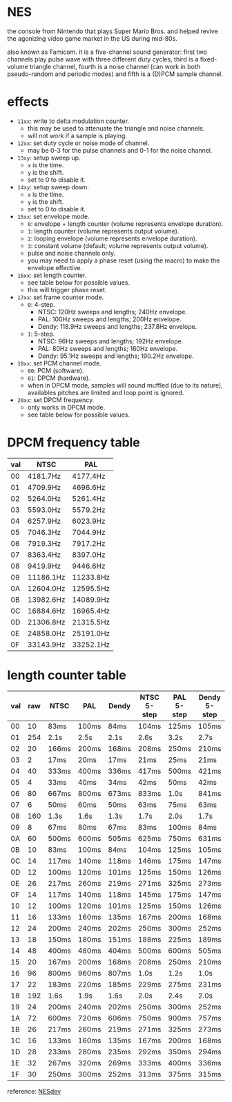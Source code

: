 # NES

the console from Nintendo that plays Super Mario Bros. and helped revive the agonizing video game market in the US during mid-80s.

also known as Famicom. it is a five-channel sound generator: first two channels play pulse wave with three different duty cycles, third is a fixed-volume triangle channel, fourth is a noise channel (can work in both pseudo-random and periodic modes) and fifth is a (D)PCM sample channel.

# effects

- `11xx`: write to delta modulation counter.
  - this may be used to attenuate the triangle and noise channels.
  - will not work if a sample is playing.
- `12xx`: set duty cycle or noise mode of channel.
  - may be 0-3 for the pulse channels and 0-1 for the noise channel.
- `13xy`: setup sweep up.
  - `x` is the time.
  - `y` is the shift.
  - set to 0 to disable it.
- `14xy`: setup sweep down.
  - `x` is the time.
  - `y` is the shift.
  - set to 0 to disable it.
- `15xx`: set envelope mode.
  - `0`: envelope + length counter (volume represents envelope duration).
  - `1`: length counter (volume represents output volume).
  - `2`: looping envelope (volume represents envelope duration).
  - `3`: constant volume (default; volume represents output volume).
  - pulse and noise channels only.
  - you may need to apply a phase reset (using the macro) to make the envelope effective.
- `16xx`: set length counter.
  - see table below for possible values.
  - this will trigger phase reset.
- `17xx`: set frame counter mode.
  - `0`: 4-step.
    - NTSC: 120Hz sweeps and lengths; 240Hz envelope.
    - PAL: 100Hz sweeps and lengths; 200Hz envelope.
    - Dendy: 118.9Hz sweeps and lengths; 237.8Hz envelope.
  - `1`: 5-step.
    - NTSC: 96Hz sweeps and lengths; 192Hz envelope.
    - PAL: 80Hz sweeps and lengths; 160Hz envelope.
    - Dendy: 95.1Hz sweeps and lengths; 190.2Hz envelope.
- `18xx`: set PCM channel mode.
  - `00`: PCM (software).
  - `01`: DPCM (hardware).
  - when in DPCM mode, samples will sound muffled (due to its nature), availables pitches are limited and loop point is ignored.
- `20xx`: set DPCM frequency.
  - only works in DPCM mode.
  - see table below for possible values.

# DPCM frequency table

val | NTSC      | PAL
----|-----------|-----------
 00 | 4181.7Hz  | 4177.4Hz
 01 | 4709.9Hz  | 4696.6Hz
 02 | 5264.0Hz  | 5261.4Hz
 03 | 5593.0Hz  | 5579.2Hz
 04 | 6257.9Hz  | 6023.9Hz
 05 | 7046.3Hz  | 7044.9Hz
 06 | 7919.3Hz  | 7917.2Hz
 07 | 8363.4Hz  | 8397.0Hz
 08 | 9419.9Hz  | 9446.6Hz
 09 | 11186.1Hz | 11233.8Hz
 0A | 12604.0Hz | 12595.5Hz
 0B | 13982.6Hz | 14089.9Hz
 0C | 16884.6Hz | 16965.4Hz
 0D | 21306.8Hz | 21315.5Hz
 0E | 24858.0Hz | 25191.0Hz
 0F | 33143.9Hz | 33252.1Hz

# length counter table

val | raw | NTSC  | PAL   | Dendy | NTSC 5-step | PAL 5-step | Dendy 5-step
----|-----|-------|-------|-------|-------------|------------|--------------
 00 |  10 | 83ms  | 100ms | 84ms  | 104ms       | 125ms      | 105ms
 01 | 254 | 2.1s  | 2.5s  | 2.1s  | 2.6s        | 3.2s       | 2.7s
 02 |  20 | 166ms | 200ms | 168ms | 208ms       | 250ms      | 210ms
 03 |   2 | 17ms  | 20ms  | 17ms  | 21ms        | 25ms       | 21ms
 04 |  40 | 333ms | 400ms | 336ms | 417ms       | 500ms      | 421ms
 05 |   4 | 33ms  | 40ms  | 34ms  | 42ms        | 50ms       | 42ms
 06 |  80 | 667ms | 800ms | 673ms | 833ms       | 1.0s       | 841ms
 07 |   6 | 50ms  | 60ms  | 50ms  | 63ms        | 75ms       | 63ms
 08 | 160 | 1.3s  | 1.6s  | 1.3s  | 1.7s        | 2.0s       | 1.7s
 09 |   8 | 67ms  | 80ms  | 67ms  | 83ms        | 100ms      | 84ms
 0A |  60 | 500ms | 600ms | 505ms | 625ms       | 750ms      | 631ms
 0B |  10 | 83ms  | 100ms | 84ms  | 104ms       | 125ms      | 105ms
 0C |  14 | 117ms | 140ms | 118ms | 146ms       | 175ms      | 147ms
 0D |  12 | 100ms | 120ms | 101ms | 125ms       | 150ms      | 126ms
 0E |  26 | 217ms | 260ms | 219ms | 271ms       | 325ms      | 273ms
 0F |  14 | 117ms | 140ms | 118ms | 145ms       | 175ms      | 147ms
 10 |  12 | 100ms | 120ms | 101ms | 125ms       | 150ms      | 126ms
 11 |  16 | 133ms | 160ms | 135ms | 167ms       | 200ms      | 168ms
 12 |  24 | 200ms | 240ms | 202ms | 250ms       | 300ms      | 252ms
 13 |  18 | 150ms | 180ms | 151ms | 188ms       | 225ms      | 189ms
 14 |  48 | 400ms | 480ms | 404ms | 500ms       | 600ms      | 505ms
 15 |  20 | 167ms | 200ms | 168ms | 208ms       | 250ms      | 210ms
 16 |  96 | 800ms | 960ms | 807ms | 1.0s        | 1.2s       | 1.0s
 17 |  22 | 183ms | 220ms | 185ms | 229ms       | 275ms      | 231ms
 18 | 192 | 1.6s  | 1.9s  | 1.6s  | 2.0s        | 2.4s       | 2.0s
 19 |  24 | 200ms | 240ms | 202ms | 250ms       | 300ms      | 252ms
 1A |  72 | 600ms | 720ms | 606ms | 750ms       | 900ms      | 757ms
 1B |  26 | 217ms | 260ms | 219ms | 271ms       | 325ms      | 273ms
 1C |  16 | 133ms | 160ms | 135ms | 167ms       | 200ms      | 168ms
 1D |  28 | 233ms | 280ms | 235ms | 292ms       | 350ms      | 294ms
 1E |  32 | 267ms | 320ms | 269ms | 333ms       | 400ms      | 336ms
 1F |  30 | 250ms | 300ms | 252ms | 313ms       | 375ms      | 315ms

reference: [NESdev](https://www.nesdev.org/wiki/APU_Length_Counter)
